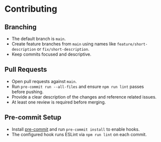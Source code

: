 # Contributing

## Branching
- The default branch is `main`.
- Create feature branches from `main` using names like `feature/short-description` or `fix/short-description`.
- Keep commits focused and descriptive.

## Pull Requests
- Open pull requests against `main`.
- Run `pre-commit run --all-files` and ensure `npm run lint` passes before pushing.
- Provide a clear description of the changes and reference related issues.
- At least one review is required before merging.

## Pre-commit Setup
- Install [pre-commit](https://pre-commit.com/) and run `pre-commit install` to enable hooks.
- The configured hook runs ESLint via `npm run lint` on each commit.
